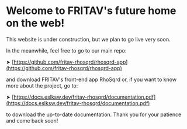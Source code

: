 # Welcome to FRITAV's future home on the web!

This website is under construction, but we plan to go live very soon.

In the meanwhile, feel free to go to our main repo:

➤ [https://github.com/fritav-rhosqrd/rhosqrd-app](https://github.com/fritav-rhosqrd/rhosqrd-app)

and download FRITAV's front-end app RhoSqrd or, if you want to know more about the project, go to:

➤ [https://docs.eslksw.dev/fritav-rhosqrd/documentation.pdf](https://docs.eslksw.dev/fritav-rhosqrd/documentation.pdf)

to download the up-to-date documentation. Thank you for your patience and come back soon!
